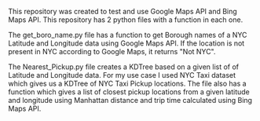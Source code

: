This repository was created to test and use Google Maps API and Bing Maps API. This repository has 2 python files with a function in each one. 

The get_boro_name.py file has a function to get Borough names of a NYC Latitude and Longitude data using Google Maps API. If the location is not present in NYC according to Google Maps, it returns "Not NYC".

The Nearest_Pickup.py file creates a KDTree based on a given list of of Latitude and Longitude data. For my use case I used NYC Taxi dataset which gives us a KDTree of NYC Taxi Pickup locations. The file also has a function which gives a list of closest pickup locations from a given latitude and longitude using Manhattan distance and trip time calculated using Bing Maps API. 
